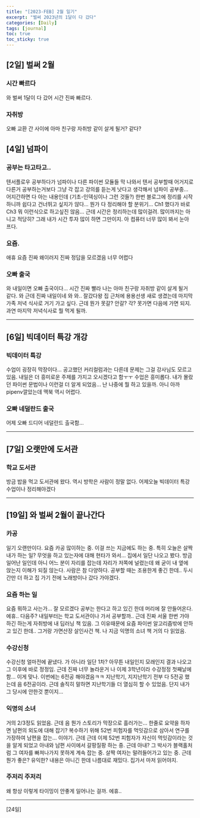 ```yaml
---
title: "[2023-FEB] 2월 일기"
excerpt: "벌써 2023년의 1달이 다 갔다"
categories: [Daily]
tags: [journal]
toc: true
toc_sticky: true
---
```


## [2일] 벌써 2월
### 시간 빠르다
와 벌써 1달이 다 갔어 시간 진짜 빠르다.

### 자취방
오빠 교환 간 사이에 아마 친구랑 자취방 같이 살게 될거? 같다?


## [4일] 넘파이
### 공부는 타고타고..
텐서플로우 공부하다가 넘파이나 다른 파이썬 모듈들 막 나와서 텐서 공부할때 어거지로 다른거 공부하는거보다 그냥 각 잡고 강의를 듣는게 낫다고 생각해서 넘파이 공부중... 어지간하면 다 아는 내용인데 (기초-인덱싱이나 그런 것들?) 한번 블로그에 정리를 시작하니까 쉽다고 건너뛰고 싶지가 않다... 뭔가 다 정리해야 할 분위기... Ch1 했다가 바로 Ch3 뭐 이런식으로 하고싶진 않음... 근데 시간은 정리하는데 많이걸려. 많이까지는 아니고 적당히? 그래 내가 시간 투자 많이 하면 그만이지. 아 컴퓨터 너무 많이 봐서 눈아프다.

### 요즘.
애휴 요즘 진짜 왜이러지 진짜 정답을 모르겠음 너무 어렵다 

### 오빠 출국
와 내일이면 오빠 출국이다... 시간 진짜 빨라 나는 아마 친구랑 자취방 같이 살게 될거 같다. 와 근데 진짜 내일이네 와 와.. 잘갔다왕 집 근처에 용용선생 새로 생겼는데 마지막 가족 저녁 식사로 거기 가고 싶다. 근데 뭔가 못갈? 안갈? 각? 못가면 다음에 가면 되지. 과연 마지막 저녁식사로 뭘 먹게 될까. 

***

## [6일] 빅데이터 특강 개강
### 빅데이터 특강
수업이 굉장히 막장이다... 공고했던 커리컬럼과는 다른데 문제는 그걸 강사님도 모르고 있음. 내일은 더 흥미로운 주제를 가지고 오시겠다고 함ㅜㅜ 수업은 흥미롭다. 내가 몰랐던 파이썬 문법이나 이런걸 더 알게 되었음... 난 나중에 뭘 하고 있을까. 아니 아까 pipenv깔았는데 맥북 역시 어렵다.

### 오빠 네덜란드 출국
어제 오빠 드디어 네덜란드 출국함...

*** 

## [7일] 오랫만에 도서관
### 학교 도서관
방금 밥을 먹고 도서관에 왔다. 역시 방학은 사람이 정말 없다. 어제오늘 빅데이터 특강 수업이나 정리해야겠다

*** 

## [19일] 와 벌써 2월이 끝나간다
### 카공
일기 오랜만이다. 요즘 카공 많이하는 중. 이걸 쓰는 지금에도 하는 중. 특히 오늘은 살짝 내가 하는 일? 무엇을 하고 있는자에 대해 현타가 와서... 집에서 일단 나오고 봤다. 방금 일어난 일인데 아니 어느 분이 자리를 잡는데 자리가 저쪽에 널렸는데 왜 굳이 내 옆에 앉는지 이해가 되질 않는다. 사람은 참 다양하다. 공부할 때는 조용한게 좋긴 한데.. 두시간만 더 하고 집 가기 전에 노래방이나 갔다 가야겠다.

### 요즘 하는 일
요즘 뭐하고 사는가... 잘 모르겠다 공부는 한다고 하고 있긴 한데 머리에 잘 안들어온다. 에휴.. 다음주? 내일부터는 학교 도서관이나 가서 공부할까.. 근데 진짜 서울 한번 가야하긴 하는게 자취방에 내 딥러닝 책 있음. 그 이유때문에 요즘 파이썬 알고리즘밖에 안하고 있긴 한데.. 그거랑 가면산장 살인사건 책. 나 지금 익명의 소녀 책 거의 다 읽었음.

### 수강신청
수강신청 얼마전에 끝냈다. 가 아니라 일단 1차? 아무튼 내일인지 모래인지 결과 나오고 그 이후에 바로 정정임. 근데 진짜 너무 놀라운거 나 이제 3학년이라 수강정정 첫째날에 함... 이게 맞나. 이번에는 6전공 해야겠음ㅋㅋ 지난학기, 지지난학기 전부 다 5전공 했는데 음 6전공이라. 근데 솔직히 말하면 지난학기들 더 열심히 할 수 있었음. 단지 내가 그 당시에 안한것 뿐이지...

### 익명의 소녀
거의 2/3정도 읽었음. 근데 음 뭔가 스토리가 막장으로 흘러가는... 한줄로 요약을 하자면 남편의 외도에 대해 잡기? 복수하기 위해 52번 피험자를 먹잇감으로 삼아서 연구를 가장하여 남편을 잡는... 이야기. 근데 근데 이제 52번 피험자가 자신이 먹잇감이라는 것을 알게 되었고 아내와 남편 사이에서 갈팡질팡 하는 중. 근데 아내? 그 박사가 블랙홀처럼 그 여자를 빠져나가지 못하게 계속 잡는 중. 살짝 여자는 말려들어가고 있는 중. 근데 뭔가 좋은? 유익한? 내용은 아니긴 한데 나름대로 재밌다. 집가서 마저 읽어야지.

### 주저리 주저리
왜 항상 이렇게 타이밍이 안좋게 일어나는 걸까. 에휴..

***

[24일]